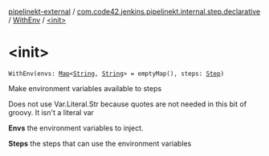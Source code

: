 [pipelinekt-external](../../index.md) / [com.code42.jenkins.pipelinekt.internal.step.declarative](../index.md) / [WithEnv](index.md) / [&lt;init&gt;](./-init-.md)

# &lt;init&gt;

`WithEnv(envs: `[`Map`](https://kotlinlang.org/api/latest/jvm/stdlib/kotlin.collections/-map/index.html)`<`[`String`](https://kotlinlang.org/api/latest/jvm/stdlib/kotlin/-string/index.html)`, `[`String`](https://kotlinlang.org/api/latest/jvm/stdlib/kotlin/-string/index.html)`> = emptyMap(), steps: `[`Step`](../../com.code42.jenkins.pipelinekt.core.step/-step/index.md)`)`

Make environment variables available to steps

Does not use Var.Literal.Str because quotes are not needed in this bit of groovy.  It isn't a literal var

**Envs**
the environment variables to inject.

**Steps**
the steps that can use the environment variables

